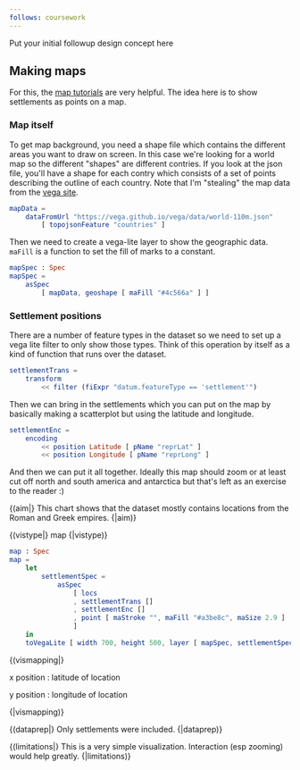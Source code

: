 ```yaml
---
follows: coursework
---
```


Put your initial followup design concept here

## Making maps

For this, the [map tutorials](https://github.com/gicentre/litvis/blob/main/documents/tutorials/geoTutorials/) are very helpful. The idea here is to show settlements as points on a map.

### Map itself

To get map background, you need a shape file which contains the different
areas you want to draw on screen. In this case we're looking for a world map
so the different "shapes" are different contries. If you look at the json
file, you'll have a shape for each contry which consists of a set of points
describing the outline of each country. Note that I'm "stealing" the map data
from the [vega site](https://vega.github.io).

```elm {l}
mapData =
    dataFromUrl "https://vega.github.io/vega/data/world-110m.json"
        [ topojsonFeature "countries" ]
```

Then we need to create a vega-lite layer to show the geographic data.
`maFill` is a function to set the fill of marks to a constant.

```elm {l}
mapSpec : Spec
mapSpec =
    asSpec
        [ mapData, geoshape [ maFill "#4c566a" ] ]
```

### Settlement positions

There are a number of feature types in the dataset so we need to set up a
vega lite filter to only show those types. Think of this operation by itself
as a kind of function that runs over the dataset.

```elm {l}
settlementTrans =
    transform
        << filter (fiExpr "datum.featureType == 'settlement'")
```

Then we can bring in the settlements which you can put on the map by basically making
a scatterplot but using the latitude and longitude.

```elm {l}
settlementEnc =
    encoding
        << position Latitude [ pName "reprLat" ]
        << position Longitude [ pName "reprLong" ]
```

And then we can put it all together. Ideally this map should zoom or at least
cut off north and south america and antarctica but that's left as an exercise
to the reader :)

{(aim|}
This chart shows that the dataset mostly contains locations from the Roman
and Greek empires.
{|aim)}

{(vistype|}
map
{|vistype)}

```elm {v}
map : Spec
map =
    let
        settlementSpec =
            asSpec
                [ locs
                , settlementTrans []
                , settlementEnc []
                , point [ maStroke "", maFill "#a3be8c", maSize 2.9 ]
                ]
    in
    toVegaLite [ width 700, height 500, layer [ mapSpec, settlementSpec ] ]
```

{(vismapping|}

x position
: latitude of location

y position
: longitude of location

{|vismapping)}

{(dataprep|}
Only settlements were included.
{|dataprep)}

{(limitations|}
This is a very simple visualization. Interaction (esp zooming) would help greatly.
{|limitations)}
